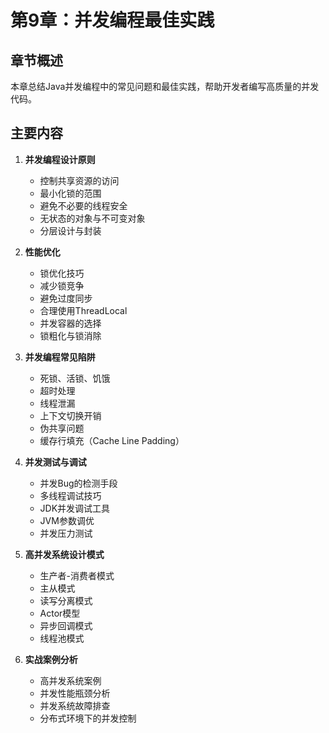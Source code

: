 # 第9章：并发编程最佳实践

## 章节概述
本章总结Java并发编程中的常见问题和最佳实践，帮助开发者编写高质量的并发代码。

## 主要内容
1. **并发编程设计原则**
   - 控制共享资源的访问
   - 最小化锁的范围
   - 避免不必要的线程安全
   - 无状态的对象与不可变对象
   - 分层设计与封装

2. **性能优化**
   - 锁优化技巧
   - 减少锁竞争
   - 避免过度同步
   - 合理使用ThreadLocal
   - 并发容器的选择
   - 锁粗化与锁消除

3. **并发编程常见陷阱**
   - 死锁、活锁、饥饿
   - 超时处理
   - 线程泄漏
   - 上下文切换开销
   - 伪共享问题
   - 缓存行填充（Cache Line Padding）

4. **并发测试与调试**
   - 并发Bug的检测手段
   - 多线程调试技巧
   - JDK并发调试工具
   - JVM参数调优
   - 并发压力测试

5. **高并发系统设计模式**
   - 生产者-消费者模式
   - 主从模式
   - 读写分离模式
   - Actor模型
   - 异步回调模式
   - 线程池模式

6. **实战案例分析**
   - 高并发系统案例
   - 并发性能瓶颈分析
   - 并发系统故障排查
   - 分布式环境下的并发控制 